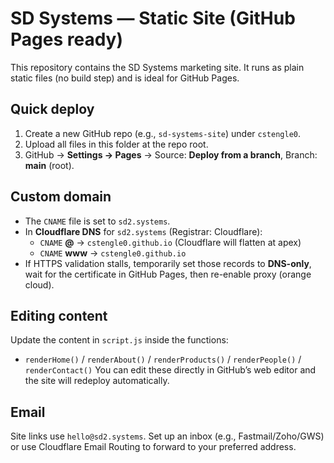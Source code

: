 # SD Systems — Static Site (GitHub Pages ready)

This repository contains the SD Systems marketing site. It runs as plain static files (no build step) and is ideal for GitHub Pages.

## Quick deploy
1. Create a new GitHub repo (e.g., `sd-systems-site`) under `cstengle0`.
2. Upload all files in this folder at the repo root.
3. GitHub → **Settings → Pages** → Source: **Deploy from a branch**, Branch: **main** (root).

## Custom domain
- The `CNAME` file is set to `sd2.systems`.
- In **Cloudflare DNS** for `sd2.systems` (Registrar: Cloudflare):
  - `CNAME` **@** → `cstengle0.github.io`  (Cloudflare will flatten at apex)
  - `CNAME` **www** → `cstengle0.github.io`
- If HTTPS validation stalls, temporarily set those records to **DNS-only**, wait for the certificate in GitHub Pages, then re-enable proxy (orange cloud).

## Editing content
Update the content in `script.js` inside the functions:
- `renderHome()` / `renderAbout()` / `renderProducts()` / `renderPeople()` / `renderContact()`
You can edit these directly in GitHub’s web editor and the site will redeploy automatically.

## Email
Site links use `hello@sd2.systems`. Set up an inbox (e.g., Fastmail/Zoho/GWS) or use Cloudflare Email Routing to forward to your preferred address.
